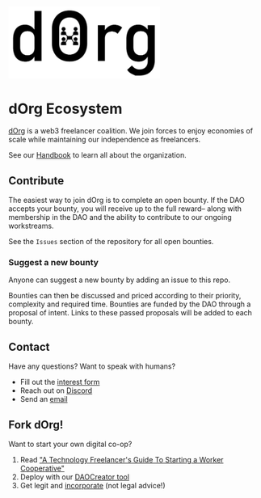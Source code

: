 <img src="img/LOGO.png" width="300">

# dOrg Ecosystem

[dOrg](https://dorg.tech) is a web3 freelancer coalition. We join forces to enjoy economies of scale while maintaining our independence as freelancers.

See our [Handbook](TODO) to learn all about the organization.

## Contribute

The easiest way to join dOrg is to complete an open bounty. If the DAO accepts your bounty, you will receive up to the full reward– along with membership in the DAO and the ability to contribute to our ongoing workstreams.

See the `Issues` section of the repository for all open bounties.

### Suggest a new bounty

Anyone can suggest a new bounty by adding an issue to this repo.

Bounties can then be discussed and priced according to their priority, complexity and required time. Bounties are funded by the DAO through a proposal of intent. Links to these passed proposals will be added to each bounty.

## Contact

Have any questions? Want to speak with humans?

- Fill out the [interest form](https://dorgtech.typeform.com/to/a1rMob)
- Reach out on [Discord](https://discord.gg/6Kujmad)
- Send an [email](contact@dorg.tech)

## Fork dOrg!

Want to start your own digital co-op?
1. Read ["A Technology Freelancer's Guide To Starting a Worker Cooperative"](https://www.techworker.coop/sites/default/files/TechCoopHOWTO.pdf)
2. Deploy with our [DAOCreator tool](https://dorg.tech/#/dao-creator)
3. Get legit and [incorporate](https://github.com/dOrgTech/LL-DAO) (not legal advice!)
